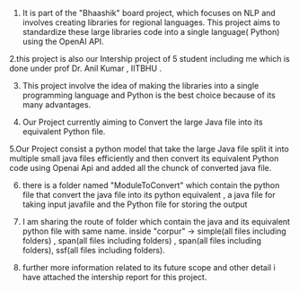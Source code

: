 1. It is part of the "Bhaashik" board project, which focuses on NLP and involves creating libraries for regional languages. This project aims to standardize these large libraries code into a single language( Python) using the OpenAI API.

2.this project is also our Intership project of 5 student including me which is done under prof Dr. Anil Kumar , IITBHU .

3. This project involve the idea of making the libraries into a single programming language and Python is the best choice because of its many advantages.

4. Our Project currently aiming to Convert the large Java file into its equivalent Python file.

5.Our Project consist a python model that take the large Java file split it into multiple small java files efficiently and then convert its equivalent Python code using Openai Api and added all the chunck of converted java file.

6. there is a folder named "ModuleToConvert"  which contain the python file that convert the java file into its python equivalent , a java file for taking input javafile and the Python file for storing the output

7. I am sharing the route of folder which contain the java and its equivalent python file with same name.
    inside  "corpur" -> simple(all files including folders) , span(all files including folders) , span(all files including folders), ssf(all files including folders).

8. further more information related to its future scope and other detail i have attached the intership report for this project.

